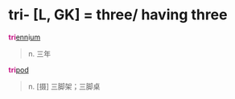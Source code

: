 # tri- [L, GK] = three/ having three

<b style="color: #C71585;">tri</b>[enn](_ann_.md)i[um](-um.md)
> n. 三年

<b style="color: #C71585;">tri</b>[pod](_ped_.md)
> n. [摄] 三脚架；三脚桌